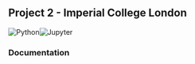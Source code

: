 ## Project 2 - Imperial College London
<img alt="Python" src="https://img.shields.io/badge/Python-14354C?style=for-the-badge&logo=python&logoColor=white"/><img alt="Jupyter" src="https://img.shields.io/badge/jupyter-%23FA0F00.svg?style=for-the-badge&logo=jupyter&logoColor=white"/>

### Documentation

